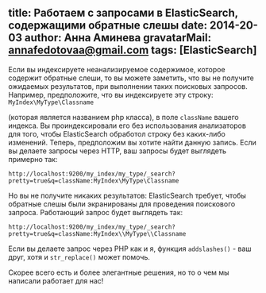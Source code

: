 title: Работаем с запросами в ElasticSearch, содержащими обратные слешы
date: 2014-20-03
author: Анна Аминева
gravatarMail: annafedotovaa@gmail.com
tags: [ElasticSearch]
---

Если вы индексируете неанализируемое содержимое, которое содержит обратные слеши, то вы можете заметить, что вы не получите ожидаемых результатов, при выполнении таких поисковых запросов. Например, предположите, что вы индексируете эту строку: 
`MyIndex\MyType\Classname`

(которая является названием php класса), в поле `className` вашего индекса. Вы проиндексировали его без использования анализаторов для того, чтобы ElasticSearch обработол строку без каких-либо изменений. Теперь,  предположим вы хотите найти данную запись. Если вы делаете запросы через HTTP, ваш запросы будет выглядеть примерно так: 

`http://localhost:9200/my_index/my_type/_search?pretty=true&q=className:MyIndex\MyType\Classname`

Но вы не получите никаких результатов: ElasticSearch требует, чтобы обратные слешы были экранированы для проведения поискового запроса. Работающий запрос будет выглядеть так:

`http://localhost:9200/my_index/my_type/_search?pretty=true&q=className:MyIndex\\MyType\\Classname`

Если вы делаете запрос через PHP  как  и я, функция `addslashes()` - ваш друг, хотя и `str_replace()` может помочь.

Скорее всего есть и более элегантные решения, но то о чем мы написали работает для нас!


